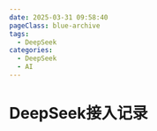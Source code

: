 ```yaml
---
date: 2025-03-31 09:58:40
pageClass: blue-archive
tags:
  - DeepSeek
categories:
  - DeepSeek
  - AI
---
```


# DeepSeek接入记录